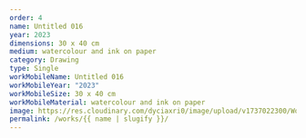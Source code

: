 ```yaml
---
order: 4
name: Untitled 016
year: 2023
dimensions: 30 x 40 cm
medium: watercolour and ink on paper
category: Drawing
type: Single
workMobileName: Untitled 016
workMobileYear: "2023"
workMobileSize: 30 x 40 cm
workMobileMaterial: watercolour and ink on paper
image: https://res.cloudinary.com/dyciaxri0/image/upload/v1737022300/Works/Archiv/Heinemann_Untitled_016_2023_270x360mm_web_pkh9cb.jpg
permalink: /works/{{ name | slugify }}/
---
```

